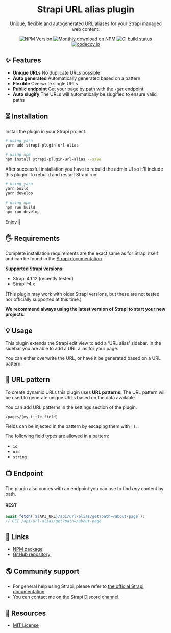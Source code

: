<div align="center">
<h1>Strapi URL alias plugin</h1>
	
<p style="margin-top: 0;">Unique, flexible and autogenerated URL aliases for your Strapi managed web content.</p>
	
<p>
  <a href="https://www.npmjs.org/package/strapi-plugin-url-alias">
    <img src="https://img.shields.io/npm/v/strapi-plugin-url-alias/latest.svg" alt="NPM Version" />
  </a>
  <a href="https://www.npmjs.org/package/strapi-plugin-url-alias">
    <img src="https://img.shields.io/npm/dm/strapi-plugin-url-alias" alt="Monthly download on NPM" />
  </a>
  <a href="https://codecov.io/gh/boazpoolman/strapi-plugin-url-alias">
    <img src="https://img.shields.io/github/workflow/status/boazpoolman/strapi-plugin-url-alias/Tests/master" alt="CI build status" />
  </a>
  <a href="https://codecov.io/gh/boazpoolman/strapi-plugin-url-alias">
    <img src="https://codecov.io/gh/boazpoolman/strapi-plugin-url-alias/coverage.svg?branch=master" alt="codecov.io" />
  </a>
</p>
</div>

## ✨ Features

- **Unique URLs** No duplicate URLs possible
- **Auto generated** Automatically generated based on a pattern
- **Flexible** Overwrite single URLs
- **Public endpoint** Get your page by path with the `/get` endpoint
- **Auto slugify** The URLs will automatically be slugified to ensure valid paths

## ⏳ Installation

Install the plugin in your Strapi project.

```bash
# using yarn
yarn add strapi-plugin-url-alias

# using npm
npm install strapi-plugin-url-alias --save
```

After successful installation you have to rebuild the admin UI so it'll include this plugin. To rebuild and restart Strapi run:

```bash
# using yarn
yarn build
yarn develop

# using npm
npm run build
npm run develop
```

Enjoy 🎉

## 🖐 Requirements

Complete installation requirements are the exact same as for Strapi itself and can be found in the [Strapi documentation](https://strapi.io/documentation).

**Supported Strapi versions**:

- Strapi 4.1.12 (recently tested)
- Strapi ^4.x

(This plugin may work with older Strapi versions, but these are not tested nor officially supported at this time.)

**We recommend always using the latest version of Strapi to start your new projects**.

## 💡 Usage
This plugin extends the Strapi edit view to add a 'URL alias' sidebar. In the sidebar you are able to add a URL alias for your page.

You can either overwrite the URL, or have it be generated based on a URL pattern.

## 🔌 URL pattern
To create dynamic URLs this plugin uses **URL patterns**. The URL pattern will be used to generate unique URLs based on the data available.

You can add URL patterns in the settings section of the plugin.

```
/pages/[my-title-field]
```

Fields can be injected in the pattern by escaping them with `[]`.

The following field types are allowed in a pattern:

- `id`
- `uid`
- `string`

## 📺  Endpoint

The plugin also comes with an endpoint you can use to find _any_ content by path.

#### REST

```js
await fetch(`${API_URL}/api/url-alias/get?path=/about-page`);
// GET /api/url-alias/get?path=/about-page
```

## 🔗 Links

- [NPM package](https://www.npmjs.com/package/strapi-plugin-url-alias)
- [GitHub repository](https://github.com/boazpoolman/strapi-plugin-url-alias)

## 🌎 Community support

- For general help using Strapi, please refer to [the official Strapi documentation](https://strapi.io/documentation/).
- You can contact me on the Strapi Discord [channel](https://discord.strapi.io/).

## 📝 Resources

- [MIT License](LICENSE.md)
